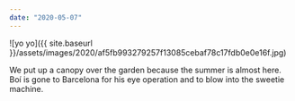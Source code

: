 ```yaml
---
date: "2020-05-07"
---
```


![yo yo]({{ site.baseurl }}/assets/images/2020/af5fb993279257f13085cebaf78c17fdb0e0e16f.jpg)

We put up a canopy over the garden because the summer is almost here. Boí is gone to Barcelona for his eye operation and to blow into the sweetie machine.
